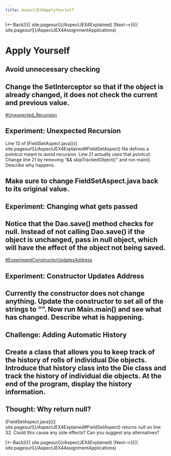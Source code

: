 ```yaml
---
title: AspectJEX4ApplyYourself
---
```

[<--Back]({{ site.pagesurl}}/AspectJEX4Explained) [Next-->]({{ site.pagesurl}}/AspectJEX4AssignmentApplications)

# Apply Yourself
## Avoid unnecessary checking
Change the SetInterceptor so that if the object is already changed, it does not check the current and previous value.
----
[#Unexpected_Recursion]({{site.pagesurl}}/#Unexpected_Recursion)
## Experiment: Unexpected Recursion
Line 13 of [FieldSetAspect.java]({{ site.pagesurl}}/AspectJEX4Explained#FieldSetAspect) file defines a pointcut meant to avoid recursion. Line 21 actually uses that pointcut. Change line 21 by removing “&& skipTrackedObject()” and run main(). Describe why happens.

Make sure to change FieldSetAspect.java back to its original value.
----
## Experiment: Changing what gets passed
Notice that the Dao.save() method checks for null. Instead of not calling Dao.save() if the object is unchanged, pass in null object, which will have the effect of the object not being saved.
----
[#ExperimentConstructorUpdatesAddress]({{site.pagesurl}}/#ExperimentConstructorUpdatesAddress)
## Experiment: Constructor Updates Address
Currently the constructor does not change anything. Update the constructor to set all of the strings to “”. Now run Main.main() and see what has changed. Describe what is happening.
----
## Challenge: Adding Automatic History
Create a class that allows you to keep track of the history of rolls of individual Die objects. Introduce that history class into the Die class and track the history of individual die objects. At the end of the program, display the history information.
----
## Thought: Why return null?
[FieldSetAspect.java]({{ site.pagesurl}}/AspectJEX4Explained#FieldSetAspect) returns null on line 32. Could this cause any side effects? Can you suggest any alternatives?

[<--Back]({{ site.pagesurl}}/AspectJEX4Explained) [Next-->]({{ site.pagesurl}}/AspectJEX4AssignmentApplications)

